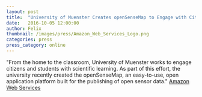 ```yaml
---
layout: post
title:  "University of Muenster Creates openSenseMap to Engage with Citizens and Students"
date:   2016-10-05 12:00:00
author: Felix
thumbnail: /images/press/Amazon_Web_Services_Logo.png
categories: press
press_category: online
---
```

"From the home to the classroom, University of Muenster works to engage citizens and students with scientific learning. As part of this effort, the university recently created the openSenseMap, an easy-to-use, open application platform built for the publishing of open sensor data."
<a href="https://aws.amazon.com/de/blogs/publicsector/university-of-muenster-creates-opensensemap-to-engage-with-citizens-and-students/">Amazon Web Services</a>
